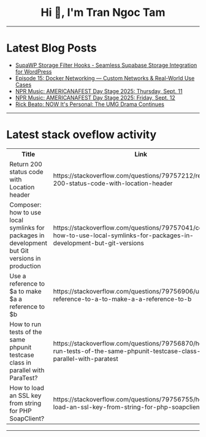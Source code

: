 <h1 align="center">Hi 👋, I'm Tran Ngoc Tam</h1>

---

# Latest Blog Posts 
<!-- BLOG-POST-LIST:START -->
- [SupaWP Storage Filter Hooks - Seamless Supabase Storage Integration for WordPress](https://dev.to/dalenguyen/supawp-storage-filter-hooks-seamless-supabase-storage-integration-for-wordpress-1ana)
- [Episode 15: Docker Networking — Custom Networks &amp; Real-World Use Cases](https://dev.to/yash_sonawane25/episode-15-docker-networking-custom-networks-real-world-use-cases-29l0)
- [NPR Music: AMERICANAFEST Day Stage 2025: Thursday, Sept. 11](https://dev.to/music_youtube/npr-music-americanafest-day-stage-2025-thursday-sept-11-1ep4)
- [NPR Music: AMERICANAFEST Day Stage 2025: Friday, Sept. 12](https://dev.to/music_youtube/npr-music-americanafest-day-stage-2025-friday-sept-12-2346)
- [Rick Beato: NOW It&#39;s Personal: The UMG Drama Continues](https://dev.to/music_youtube/rick-beato-now-its-personal-the-umg-drama-continues-2871)
<!-- BLOG-POST-LIST:END -->

---

# Latest stack oveflow activity
<table>
  <tr><th>Title</th><th>Link</th></tr>
  <!-- STACKOVERFLOW:START --><tr><td>Return 200 status code with Location header</td><td>https://stackoverflow.com/questions/79757212/return-200-status-code-with-location-header</td></tr><tr><td>Composer: how to use local symlinks for packages in development but Git versions in production</td><td>https://stackoverflow.com/questions/79757041/composer-how-to-use-local-symlinks-for-packages-in-development-but-git-versions</td></tr><tr><td>Use a reference to $a to make $a a reference to $b</td><td>https://stackoverflow.com/questions/79756906/use-a-reference-to-a-to-make-a-a-reference-to-b</td></tr><tr><td>How to run tests of the same phpunit testcase class in parallel with ParaTest?</td><td>https://stackoverflow.com/questions/79756870/how-to-run-tests-of-the-same-phpunit-testcase-class-in-parallel-with-paratest</td></tr><tr><td>How to load an SSL key from string for PHP SoapClient?</td><td>https://stackoverflow.com/questions/79756755/how-to-load-an-ssl-key-from-string-for-php-soapclient</td></tr><!-- STACKOVERFLOW:END -->
</table>

---



